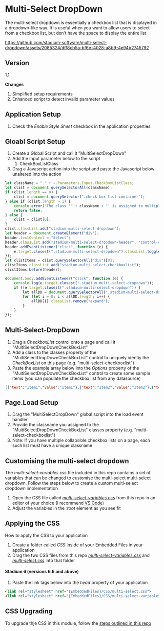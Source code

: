 # Multi-Select DropDown

The multi-select dropdown is essentially a checkbox list that is displayed in a dropdown-like way. It is useful when you want to allow users to select from a checkbox list, but don't have the space to display the entire list

https://github.com/stadium-software/multi-select-dropdown/assets/2085324/dff8cb5a-bf6e-4028-a8b9-4e94b2745792

## Version
1.1 

**Changes**
1. Simplified setup requirements
2. Enhanced script to detect invalid parameter values

## Application Setup
1. Check the *Enable Style Sheet* checkbox in the application properties

## Gloabl Script Setup

1. Create a Global Script and call it "MultiSelectDropDown"
2. Add the input parameter below to the script
   1. CheckBoxListClass
3. Drag a Javascript action into the script and paste the Javascript below unaltered into the action
```javascript
let className = "." + ~.Parameters.Input.CheckBoxListClass;
let clist = document.querySelectorAll(className);
if (clist.length == 0) {
    clist = document.querySelector(".check-box-list-container");
} else if (clist.length > 1) {
    console.error("The class '" + className + "' is assigned to multiple CheckBoxLists. CheckBoxLists must have unique classnames");
    return false;
} else {
    clist = clist[0];
}
clist.classList.add("stadium-multi-select-dropdown");
let header = document.createElement("div");
header.textContent = "Select";
header.classList.add("stadium-multi-select-dropdown-header", "control-container");
header.addEventListener("click", function (e) {
    e.target.closest(".stadium-multi-select-dropdown").classList.toggle("expand");
});
let clistItems = clist.querySelectorAll("div")[0];
clistItems.classList.add("stadium-multi-select-checkboxlist");
clistItems.before(header);

document.body.addEventListener("click", function (e) {
    console.log(e.target.closest(".stadium-multi-select-dropdown"));
    if (!e.target.closest(".stadium-multi-select-dropdown")) {
        let allDD = document.querySelectorAll(".stadium-multi-select-dropdown");
        for (let i = 0; i < allDD.length; i++) {
            allDD[i].classList.remove("expand");
        }
    }
});
```
## Multi-Select-DropDown

1. Drag a *CheckboxList* control onto a page and call it "MultiSelectDropDownCheckBoxList"
2. Add a class to the classes property of the "MultiSelectDropDownCheckBoxList" control to uniquely identiy the *CheckBoxList* on this page (e.g. "multi-select-checkboxlist")
3. Paste the example array below into the *Options* property of the "MultiSelectDropDownCheckBoxList" control to create some sample items (you can populate the checkbox list from any datasource)
```json
[{"text":"Item1","value":"Item1"},{"text":"Item2","value":"Item2"},{"text":"Item3","value":"Item3"},{"text":"Item4","value":"Item4"}]
```

## Page.Load Setup

1. Drag the "MultiSelectDropDown" global script into the load event handler
2. Provide the classname you assigned to the "MultiSelectDropDownCheckBoxList" classes property (e.g. "multi-select-checkboxlist")
3. Note: If you have multiple collapsible checkbox lists on a page, each such list must have a unique classname

## Customising the multi-select dropdown
The *multi-select-variables.css* file included in this repo contains a set of variables that can be changed to customise the multi-select multi-select dropdown. Follow the steps below to create a custom multi-select dropdown implementation 
1. Open the CSS file called [*multi-select-variables.css*](multi-select-variables.css) from this repo in an editor of your choice (I recommend [VS Code](https://code.visualstudio.com/))
2. Adjust the variables in the *:root* element as you see fit

## Applying the CSS
How to apply the CSS to your application
1. Create a folder called *CSS* inside of your Embedded Files in your application
2. Drag the two CSS files from this repo [*multi-select-variables.css*](multi-select-variables.css) and [*multi-select.css*](multi-select.css) into that folder

#### Stadium 6 (versions 6.6 and above)
1. Paste the link tags below into the *head* property of your application
```html
<link rel="stylesheet" href="{EmbeddedFiles}/CSS/multi-select.css">
<link rel="stylesheet" href="{EmbeddedFiles}/CSS/multi-select-variables.css">
``` 

## CSS Upgrading
To upgrade thje CSS in this module, follow the [steps outlined in this repo](https://github.com/stadium-software/samples-upgrading)
